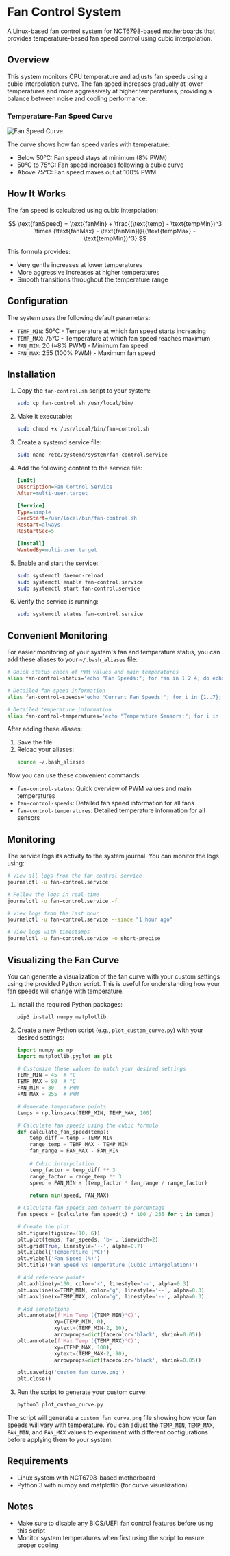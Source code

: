 # Fan Control System

A Linux-based fan control system for NCT6798-based motherboards that provides temperature-based fan speed control using cubic interpolation.

## Overview

This system monitors CPU temperature and adjusts fan speeds using a cubic interpolation curve. The fan speed increases gradually at lower temperatures and more aggressively at higher temperatures, providing a balance between noise and cooling performance.

### Temperature-Fan Speed Curve

![Fan Speed Curve](fan_curve.png)

The curve shows how fan speed varies with temperature:
- Below 50°C: Fan speed stays at minimum (8% PWM)
- 50°C to 75°C: Fan speed increases following a cubic curve
- Above 75°C: Fan speed maxes out at 100% PWM

## How It Works

The fan speed is calculated using cubic interpolation:

$$
\text{fanSpeed} = \text{fanMin} + \frac{(\text{temp} - \text{tempMin})^3 \times (\text{fanMax} - \text{fanMin})}{(\text{tempMax} - \text{tempMin})^3}
$$

This formula provides:
- Very gentle increases at lower temperatures
- More aggressive increases at higher temperatures
- Smooth transitions throughout the temperature range

## Configuration

The system uses the following default parameters:
- `TEMP_MIN`: 50°C - Temperature at which fan speed starts increasing
- `TEMP_MAX`: 75°C - Temperature at which fan speed reaches maximum
- `FAN_MIN`: 20 (≈8% PWM) - Minimum fan speed
- `FAN_MAX`: 255 (100% PWM) - Maximum fan speed

## Installation

1. Copy the `fan-control.sh` script to your system:
   ```bash
   sudo cp fan-control.sh /usr/local/bin/
   ```

2. Make it executable:
   ```bash
   sudo chmod +x /usr/local/bin/fan-control.sh
   ```

3. Create a systemd service file:
   ```bash
   sudo nano /etc/systemd/system/fan-control.service
   ```

4. Add the following content to the service file:
   ```ini
   [Unit]
   Description=Fan Control Service
   After=multi-user.target

   [Service]
   Type=simple
   ExecStart=/usr/local/bin/fan-control.sh
   Restart=always
   RestartSec=5

   [Install]
   WantedBy=multi-user.target
   ```

5. Enable and start the service:
   ```bash
   sudo systemctl daemon-reload
   sudo systemctl enable fan-control.service
   sudo systemctl start fan-control.service
   ```

6. Verify the service is running:
   ```bash
   sudo systemctl status fan-control.service
   ```

## Convenient Monitoring

For easier monitoring of your system's fan and temperature status, you can add these aliases to your `~/.bash_aliases` file:

```bash
# Quick status check of PWM values and main temperatures
alias fan-control-status='echo "Fan Speeds:"; for fan in 1 2 4; do echo "Fan $fan: $(cat /sys/class/hwmon/hwmon4/pwm${fan})"; done; echo -e "\nTemperatures:"; echo "CPU: $(($(cat /sys/class/hwmon/hwmon4/temp2_input)/1000))°C"; echo "System: $(($(cat /sys/class/hwmon/hwmon4/temp1_input)/1000))°C"'

# Detailed fan speed information
alias fan-control-speeds='echo "Current Fan Speeds:"; for i in {1..7}; do label=$(cat /sys/class/hwmon/hwmon4/fan${i}_label 2>/dev/null); speed=$(cat /sys/class/hwmon/hwmon4/fan${i}_input 2>/dev/null); if [ ! -z "$speed" ]; then if [ ! -z "$label" ]; then echo "Fan $i ($label): $speed RPM"; else echo "Fan $i: $speed RPM"; fi; else echo "Fan $i: N/A"; fi; done'

# Detailed temperature information
alias fan-control-temperatures='echo "Temperature Sensors:"; for i in {1..7}; do echo -n "Temp $i ($(cat /sys/class/hwmon/hwmon4/temp${i}_label 2>/dev/null || echo "Unknown")): "; temp=$(cat /sys/class/hwmon/hwmon4/temp${i}_input 2>/dev/null); if [ ! -z "$temp" ]; then echo "$(echo "scale=1; $temp/1000" | bc)°C"; else echo "N/A"; fi; done'
```

After adding these aliases:
1. Save the file
2. Reload your aliases:
   ```bash
   source ~/.bash_aliases
   ```

Now you can use these convenient commands:
- `fan-control-status`: Quick overview of PWM values and main temperatures
- `fan-control-speeds`: Detailed fan speed information for all fans
- `fan-control-temperatures`: Detailed temperature information for all sensors

## Monitoring

The service logs its activity to the system journal. You can monitor the logs using:

```bash
# View all logs from the fan control service
journalctl -u fan-control.service

# Follow the logs in real-time
journalctl -u fan-control.service -f

# View logs from the last hour
journalctl -u fan-control.service --since "1 hour ago"

# View logs with timestamps
journalctl -u fan-control.service -o short-precise
```

## Visualizing the Fan Curve

You can generate a visualization of the fan curve with your custom settings using the provided Python script. This is useful for understanding how your fan speeds will change with temperature.

1. Install the required Python packages:
   ```bash
   pip3 install numpy matplotlib
   ```

2. Create a new Python script (e.g., `plot_custom_curve.py`) with your desired settings:
   ```python
   import numpy as np
   import matplotlib.pyplot as plt

   # Customize these values to match your desired settings
   TEMP_MIN = 45  # °C
   TEMP_MAX = 80  # °C
   FAN_MIN = 30   # PWM
   FAN_MAX = 255  # PWM

   # Generate temperature points
   temps = np.linspace(TEMP_MIN, TEMP_MAX, 100)

   # Calculate fan speeds using the cubic formula
   def calculate_fan_speed(temp):
       temp_diff = temp - TEMP_MIN
       range_temp = TEMP_MAX - TEMP_MIN
       fan_range = FAN_MAX - FAN_MIN
       
       # Cubic interpolation
       temp_factor = temp_diff ** 3
       range_factor = range_temp ** 3
       speed = FAN_MIN + (temp_factor * fan_range / range_factor)
       
       return min(speed, FAN_MAX)

   # Calculate fan speeds and convert to percentage
   fan_speeds = [calculate_fan_speed(t) * 100 / 255 for t in temps]

   # Create the plot
   plt.figure(figsize=(10, 6))
   plt.plot(temps, fan_speeds, 'b-', linewidth=2)
   plt.grid(True, linestyle='--', alpha=0.7)
   plt.xlabel('Temperature (°C)')
   plt.ylabel('Fan Speed (%)')
   plt.title('Fan Speed vs Temperature (Cubic Interpolation)')

   # Add reference points
   plt.axhline(y=100, color='r', linestyle='--', alpha=0.3)
   plt.axvline(x=TEMP_MIN, color='g', linestyle='--', alpha=0.3)
   plt.axvline(x=TEMP_MAX, color='g', linestyle='--', alpha=0.3)

   # Add annotations
   plt.annotate(f'Min Temp ({TEMP_MIN}°C)', 
               xy=(TEMP_MIN, 0), 
               xytext=(TEMP_MIN-2, 10),
               arrowprops=dict(facecolor='black', shrink=0.05))
   plt.annotate(f'Max Temp ({TEMP_MAX}°C)', 
               xy=(TEMP_MAX, 100), 
               xytext=(TEMP_MAX-2, 90),
               arrowprops=dict(facecolor='black', shrink=0.05))

   plt.savefig('custom_fan_curve.png')
   plt.close()
   ```

3. Run the script to generate your custom curve:
   ```bash
   python3 plot_custom_curve.py
   ```

The script will generate a `custom_fan_curve.png` file showing how your fan speeds will vary with temperature. You can adjust the `TEMP_MIN`, `TEMP_MAX`, `FAN_MIN`, and `FAN_MAX` values to experiment with different configurations before applying them to your system.


## Requirements

- Linux system with NCT6798-based motherboard
- Python 3 with numpy and matplotlib (for curve visualization)

## Notes

- Make sure to disable any BIOS/UEFI fan control features before using this script
- Monitor system temperatures when first using the script to ensure proper cooling 